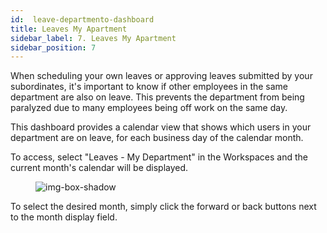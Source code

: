 ```yaml
---
id:  leave-departmento-dashboard
title: Leaves My Apartment
sidebar_label: 7. Leaves My Apartment
sidebar_position: 7
---
```




When scheduling your own leaves or approving leaves submitted by your subordinates, it's important to know if other employees in the same department are also on leave. This prevents the department from being paralyzed due to many employees being off work on the same day.

This dashboard provides a calendar view that shows which users in your department are on leave, for each business day of the calendar month.


To access, select "Leaves - My Department" in the Workspaces and the current month's calendar will be displayed.

<figure>

![img-box-shadow](/img/university/dashboards/leaves-department-dashboard/university-leaves-department-1.png)
<figcaption></figcaption>
</figure>

To select the desired month, simply click the forward or back buttons next to the month display field.
